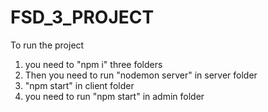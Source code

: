 # FSD_3_PROJECT

To run the project
1) you need to "npm i" three folders 
2) Then you need to run "nodemon server" in server folder
3) "npm start" in client folder 
4) you need to run "npm start" in admin folder
